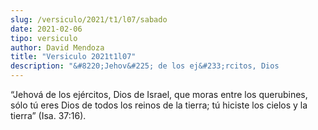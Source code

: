 ```yaml
---
slug: /versiculo/2021/t1/l07/sabado
date: 2021-02-06
tipo: versiculo
author: David Mendoza
title: "Versiculo 2021t1l07"
description: "&#8220;Jehov&#225; de los ej&#233;rcitos, Dios           de Israel, que moras entre los querubines, s&#243;lo t&#250; eres Dios           de todos los reinos de la tierra; t&#250; hiciste los cielos y la           tierra&#8221; (Isa. 37:16)."
---
```


“Jehová de los ejércitos, Dios
de Israel, que moras entre los querubines, sólo tú eres Dios
de todos los reinos de la tierra; tú hiciste los cielos y la
tierra” (Isa. 37:16).
